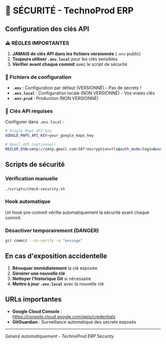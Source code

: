 # 🔐 SÉCURITÉ - TechnoProd ERP

## Configuration des clés API

### ⚠️ RÈGLES IMPORTANTES

1. **JAMAIS de clés API dans les fichiers versionnés** (`.env` public)
2. **Toujours utiliser `.env.local`** pour les clés sensibles
3. **Vérifier avant chaque commit** avec le script de sécurité

### 📁 Fichiers de configuration

- **`.env`** : Configuration par défaut (VERSIONNÉ) - Pas de secrets !
- **`.env.local`** : Configuration locale (NON VERSIONNÉ) - Vos vraies clés
- **`.env.prod`** : Production (NON VERSIONNÉ)

### 🔑 Clés API requises

Configurer dans `.env.local` :

```bash
# Google Maps API Key
GOOGLE_MAPS_API_KEY=your_google_maps_key

# Gmail API (optionnel)
MAILER_DSN=smtp://smtp.gmail.com:587?encryption=tls&auth_mode=login&username=your-email@gmail.com&password=your-app-password
```

## Scripts de sécurité

### Vérification manuelle
```bash
./scripts/check-security.sh
```

### Hook automatique
Un hook pre-commit vérifie automatiquement la sécurité avant chaque commit.

### Désactiver temporairement (DANGER)
```bash
git commit --no-verify -m "message"
```

## En cas d'exposition accidentelle

1. **Révoquer immédiatement** la clé exposée
2. **Générer une nouvelle clé**
3. **Nettoyer l'historique Git** si nécessaire
4. **Mettre à jour `.env.local`** avec la nouvelle clé

## URLs importantes

- **Google Cloud Console** : https://console.cloud.google.com/apis/credentials
- **GitGuardian** : Surveillance automatique des secrets exposés

---

*Généré automatiquement - TechnoProd ERP Security*